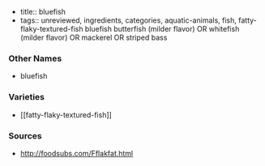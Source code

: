 - title:: bluefish
- tags:: unreviewed, ingredients, categories, aquatic-animals, fish, fatty-flaky-textured-fish
bluefish butterfish (milder flavor) OR whitefish (milder flavor) OR mackerel OR striped bass

### Other Names

* bluefish

### Varieties

* [[fatty-flaky-textured-fish]]

### Sources
* http://foodsubs.com/Fflakfat.html
